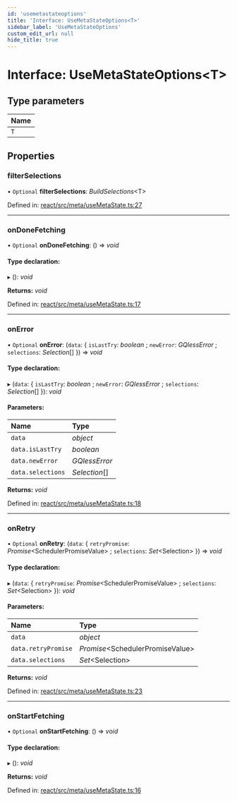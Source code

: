 ```yaml
---
id: 'usemetastateoptions'
title: 'Interface: UseMetaStateOptions<T>'
sidebar_label: 'UseMetaStateOptions'
custom_edit_url: null
hide_title: true
---
```


# Interface: UseMetaStateOptions<T\>

## Type parameters

| Name |
| :--- |
| `T`  |

## Properties

### filterSelections

• `Optional` **filterSelections**: _BuildSelections_<T\>

Defined in: [react/src/meta/useMetaState.ts:27](https://github.com/PabloSzx/gqless/blob/master/packages/react/src/meta/useMetaState.ts#L27)

---

### onDoneFetching

• `Optional` **onDoneFetching**: () => _void_

#### Type declaration:

▸ (): _void_

**Returns:** _void_

Defined in: [react/src/meta/useMetaState.ts:17](https://github.com/PabloSzx/gqless/blob/master/packages/react/src/meta/useMetaState.ts#L17)

---

### onError

• `Optional` **onError**: (`data`: { `isLastTry`: _boolean_ ; `newError`: _GQlessError_ ; `selections`: _Selection_[] }) => _void_

#### Type declaration:

▸ (`data`: { `isLastTry`: _boolean_ ; `newError`: _GQlessError_ ; `selections`: _Selection_[] }): _void_

#### Parameters:

| Name              | Type          |
| :---------------- | :------------ |
| `data`            | _object_      |
| `data.isLastTry`  | _boolean_     |
| `data.newError`   | _GQlessError_ |
| `data.selections` | _Selection_[] |

**Returns:** _void_

Defined in: [react/src/meta/useMetaState.ts:18](https://github.com/PabloSzx/gqless/blob/master/packages/react/src/meta/useMetaState.ts#L18)

---

### onRetry

• `Optional` **onRetry**: (`data`: { `retryPromise`: _Promise_<SchedulerPromiseValue\> ; `selections`: _Set_<Selection\> }) => _void_

#### Type declaration:

▸ (`data`: { `retryPromise`: _Promise_<SchedulerPromiseValue\> ; `selections`: _Set_<Selection\> }): _void_

#### Parameters:

| Name                | Type                              |
| :------------------ | :-------------------------------- |
| `data`              | _object_                          |
| `data.retryPromise` | _Promise_<SchedulerPromiseValue\> |
| `data.selections`   | _Set_<Selection\>                 |

**Returns:** _void_

Defined in: [react/src/meta/useMetaState.ts:23](https://github.com/PabloSzx/gqless/blob/master/packages/react/src/meta/useMetaState.ts#L23)

---

### onStartFetching

• `Optional` **onStartFetching**: () => _void_

#### Type declaration:

▸ (): _void_

**Returns:** _void_

Defined in: [react/src/meta/useMetaState.ts:16](https://github.com/PabloSzx/gqless/blob/master/packages/react/src/meta/useMetaState.ts#L16)
